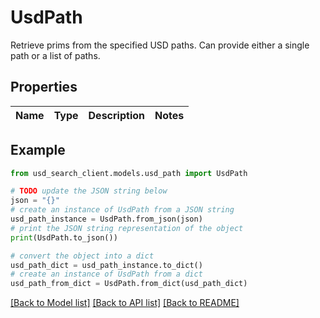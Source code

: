 # UsdPath

Retrieve prims from the specified USD paths. Can provide either a single path or a list of paths.

## Properties

Name | Type | Description | Notes
------------ | ------------- | ------------- | -------------

## Example

```python
from usd_search_client.models.usd_path import UsdPath

# TODO update the JSON string below
json = "{}"
# create an instance of UsdPath from a JSON string
usd_path_instance = UsdPath.from_json(json)
# print the JSON string representation of the object
print(UsdPath.to_json())

# convert the object into a dict
usd_path_dict = usd_path_instance.to_dict()
# create an instance of UsdPath from a dict
usd_path_from_dict = UsdPath.from_dict(usd_path_dict)
```
[[Back to Model list]](../README.md#documentation-for-models) [[Back to API list]](../README.md#documentation-for-api-endpoints) [[Back to README]](../README.md)



